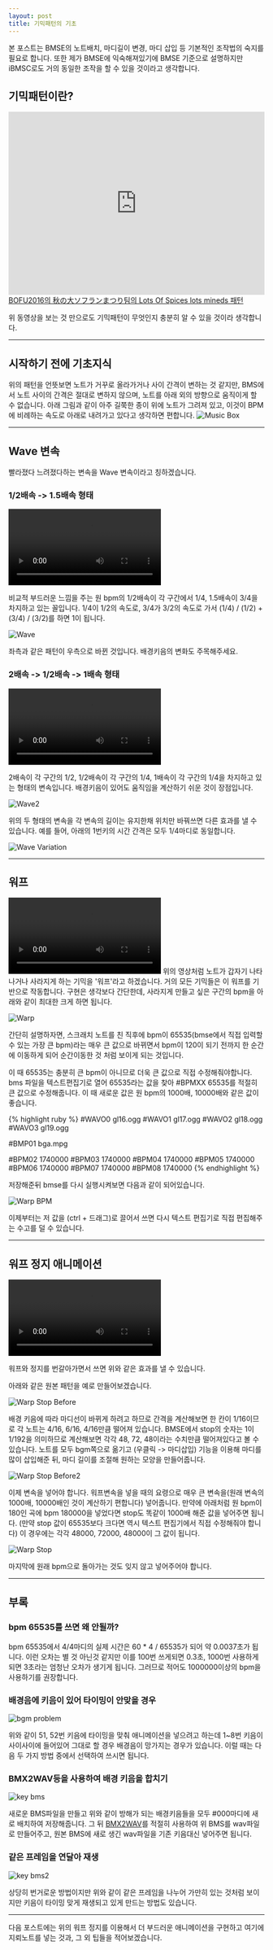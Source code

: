 ```yaml
---
layout: post
title: 기믹패턴의 기초
---
```


본 포스트는 BMSE의 노트배치, 마디길이 변경, 마디 삽입 등 기본적인 조작법의 숙지를 필요로 합니다. 또한 제가 BMSE에 익숙해져있기에 BMSE 기준으로 설명하지만 iBMSC로도 거의 동일한 조작을 할 수 있을 것이라고 생각합니다.

## 기믹패턴이란?
<div class = "message">
    <iframe width="100%" height="360" src="https://www.youtube.com/embed/wXMtMbhNHMs" frameborder="0" allowfullscreen></iframe>
    <a href="http://manbow.nothing.sh/event/event.cgi?action=More_def&num=440&event=110">BOFU2016의 秋の大ソフランまつり팀의 Lots Of Spices lots mineds 패턴</a>
</div>

위 동영상을 보는 것 만으로도 기믹패턴이 무엇인지 충분히 알 수 있을 것이라 생각합니다.

***

## 시작하기 전에 기초지식

위의 패턴을 언뜻보면 노트가 거꾸로 올라가거나 사이 간격이 변하는 것 같지만, BMS에서 노트 사이의 간격은 절대로 변하지 않으며, 노트를 아래 외의 방향으로 움직이게 할 수 없습니다. 아래 그림과 같이 아주 길쭉한 종이 위에 노트가 그려져 있고, 이것이 BPM에 비례하는 속도로 아래로 내려가고 있다고 생각하면 편합니다.
![Music Box](assets/2016-12-17/musicbox.jpg)

---

## Wave 변속

빨라졌다 느려졌다하는 변속을 Wave 변속이라고 칭하겠습니다.

### 1/2배속 -> 1.5배속 형태

<video controls>
    <source src="/assets/2016-12-17/wave1.webm" type="video/webm">
</video>

비교적 부드러운 느낌을 주는 원 bpm의 1/2배속이 각 구간에서 1/4, 1.5배속이 3/4을 차지하고 있는 꼴입니다. 1/4이 1/2의 속도로, 3/4가 3/2의 속도로 가서 (1/4) / (1/2) + (3/4) / (3/2)를 하면 1이 됩니다. 

![Wave](assets/2016-12-17/wave1.png)

좌측과 같은 패턴이 우측으로 바뀐 것입니다. 배경키음의 변화도 주목해주세요.

### 2배속 -> 1/2배속 -> 1배속 형태

<video controls>
    <source src="/assets/2016-12-17/wave2.webm" type="video/webm">
</video>

2배속이 각 구간의 1/2, 1/2배속이 각 구간의 1/4, 1배속이 각 구간의 1/4을 차지하고 있는 형태의 변속입니다. 배경키음이 있어도 움직임을 계산하기 쉬운 것이 장점입니다.

![Wave2](/assets/2016-12-17/wave2.png)

위의 두 형태의 변속을 각 변속의 길이는 유지한채 위치만 바꿔쓰면 다른 효과를 낼 수 있습니다. 예를 들어, 아래의 1번키의 시간 간격은 모두 1/4마디로 동일합니다.

![Wave Variation](/assets/2016-12-17/wave-var.png)

---

## 워프

<video controls>
    <source src="/assets/2016-12-17/warp.webm" type="video/webm">
</video>
위의 영상처럼 노트가 갑자기 나타나거나 사라지게 하는 기믹을 '워프'라고 하겠습니다. 거의 모든 기믹들은 이 워프를 기반으로 작동합니다. 구현은 생각보다 간단한데, 사라지게 만들고 싶은 구간의 bpm을 아래와 같이 최대한 크게 하면 됩니다.

![Warp](/assets/2016-12-17/warp.png)

간단히 설명하자면, 스크래치 노트를 친 직후에 bpm이 65535(bmse에서 직접 입력할 수 있는 가장 큰 bpm)라는 매우 큰 값으로 바뀌면서 bpm이 120이 되기 전까지 한 순간에 이동하게 되어 순간이동한 것 처럼 보이게 되는 것입니다.

이 때 65535는 충분히 큰 bpm이 아니므로 더욱 큰 값으로 직접 수정해줘야합니다. bms 파일을 텍스트편집기로 열어 65535라는 값을 찾아 #BPMXX 65535를 적절히 큰 값으로 수정해줍니다. 이 때 새로운 값은 원 bpm의 1000배, 10000배와 같은 값이 좋습니다.

{% highlight ruby %}
#WAVO0 gl16.ogg
#WAVO1 gl17.ogg
#WAVO2 gl18.ogg
#WAVO3 gl19.ogg

#BMP01 bga.mpg

#BPM02 1740000
#BPM03 1740000
#BPM04 1740000
#BPM05 1740000
#BPM06 1740000
#BPM07 1740000
#BPM08 1740000
{% endhighlight %}

저장해준뒤 bmse를 다시 실행시켜보면 다음과 같이 되어있습니다.

![Warp BPM](/assets/2016-12-17/warp2.png)

이제부터는 저 값을 (ctrl + 드래그)로 끌어서 쓰면 다시 텍스트 편집기로 직접 편집해주는 수고를 덜 수 있습니다.

---

## 워프 정지 애니메이션

<video controls>
    <source src="/assets/2016-12-17/warp-stop.webm" type="video/webm">
</video>

워프와 정지를 번갈아가면서 쓰면 위와 같은 효과를 낼 수 있습니다.

아래와 같은 원본 패턴을 예로 만들어보겠습니다.

![Warp Stop Before](/assets/2016-12-17/warp-stop-before.png)

배경 키음에 따라 마디선이 바뀌게 하려고 하므로 간격을 계산해보면 한 칸이 1/16이므로 각 노트는 4/16, 6/16, 4/16만큼 떨어져 있습니다. BMSE에서 stop의 숫자는 1이 1/192을 의미하므로 계산해보면 각각 48, 72, 48이라는 수치만큼 떨어져있다고 볼 수 있습니다. 노트를 모두 bgm쪽으로 옮기고 (우클릭 -> 마디삽입) 기능을 이용해 마디를 많이 삽입해준 뒤, 마디 길이를 조절해 원하는 모양을 만들어줍니다.

![Warp Stop Before2](/assets/2016-12-17/warp-stop-before2.png)

이제 변속을 넣어야 합니다. 워프변속을 넣을 때의 요령으로 매우 큰 변속을(원래 변속의 1000배, 10000배인 것이 계산하기 편합니다) 넣어줍니다. 만약에 아래처럼 원 bpm이 180인 곡에 bpm 180000을 넣었다면 stop도 똑같이 1000배 해준 값을 넣어주면 됩니다. (만약 stop 값이 65535보다 크다면 역시 텍스트 편집기에서 직접 수정해줘야 합니다) 이 경우에는 각각 48000, 72000, 48000이 그 값이 됩니다.

![Warp Stop](/assets/2016-12-17/warp-stop.png)

마지막에 원래 bpm으로 돌아가는 것도 잊지 않고 넣어주어야 합니다.

---

## 부록

### bpm 65535를 쓰면 왜 안될까?

bpm 65535에서 4/4마디의 실제 시간은 60 * 4 / 65535가 되어 약 0.0037초가 됩니다. 이런 오차는 별 것 아닌것 같지만 이를 100번 쓰게되면 0.3초, 1000번 사용하게 되면 3초라는 엄청난 오차가 생기게 됩니다. 그러므로 적어도 1000000이상의 bpm을 사용하기를 권장합니다.

### 배경음에 키음이 있어 타이밍이 안맞을 경우

![bgm problem](/assets/2016-12-17/bgm-problem.png)

위와 같이 51, 52번 키음에 타이밍을 맞춰 애니메이션을 넣으려고 하는데 1~8번 키음이 사이사이에 들어있어 그대로 할 경우 배경음이 망가지는 경우가 있습니다. 이럴 때는 다음 두 가지 방법 중에서 선택하여 쓰시면 됩니다.

### BMX2WAV등을 사용하여 배경 키음을 합치기

![key bms](/assets/2016-12-17/keybms.png)

새로운 BMS파일을 만들고 위와 같이 방해가 되는 배경키음들을 모두 #000마디에 새로 배치하여 저장해줍니다. 그 뒤 [BMX2WAV](http://childs.squares.net/program/bmx2wav/index.html)를 적절히 사용하여 위 BMS를 wav파일로 만들어주고, 원본 BMS에 새로 생긴 wav파일을 기존 키음대신 넣어주면 됩니다.

### 같은 프레임을 연달아 재생

![key bms2](/assets/2016-12-17/keybms2.png)

상당히 번거로운 방법이지만 위와 같이 같은 프레임을 나누어 가만히 있는 것처럼 보이지만 키음이 타이밍 맞게 재생되고 있게 만드는 방법도 있습니다.

---

다음 포스트에는 위의 워프 정지를 이용해서 더 부드러운 애니메이션을 구현하고 여기에 지뢰노트를 넣는 것과, 그 외 팁들을 적어보겠습니다.